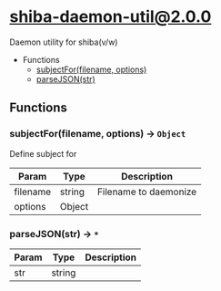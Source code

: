 # shiba-daemon-util@2.0.0

Daemon utility for shiba(v/w)

+ Functions
  + [subjectFor(filename, options)](#shiba-daemon-util-function-subject-for)
  + [parseJSON(str)](#shiba-daemon-util-function-parse-j-s-o-n)

## Functions

<a class='md-heading-link' name="shiba-daemon-util-function-subject-for" ></a>

### subjectFor(filename, options) -> `Object`

Define subject for

| Param | Type | Description |
| ----- | --- | -------- |
| filename | string | Filename to daemonize |
| options | Object |  |

<a class='md-heading-link' name="shiba-daemon-util-function-parse-j-s-o-n" ></a>

### parseJSON(str) -> `*`



| Param | Type | Description |
| ----- | --- | -------- |
| str | string |  |





